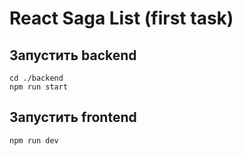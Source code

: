 # React Saga List (first task)

## Запустить backend
```shell
cd ./backend
npm run start
```

## Запустить frontend
```shell
npm run dev
```